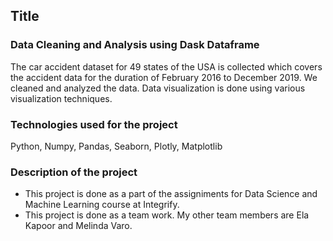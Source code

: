 ## Title
### Data Cleaning and Analysis using Dask Dataframe
The car accident dataset for 49 states of the USA is collected which covers the accident data for the duration of February 2016 to December 2019.
We cleaned and analyzed the data. Data visualization is done using various visualization techniques.
### Technologies used for the project
 Python, Numpy, Pandas, Seaborn, Plotly, Matplotlib
### Description of the project
* This project is done as a part of the assigniments for Data Science and Machine Learning course at Integrify.
* This project is done as a team work. My other team members are Ela Kapoor and Melinda Varo.